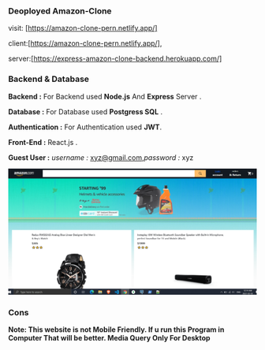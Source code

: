 

### Deoployed Amazon-Clone
visit: [https://amazon-clone-pern.netlify.app/]

client:[https://amazon-clone-pern.netlify.app/],

server:[https://express-amazon-clone-backend.herokuapp.com/]

### Backend & Database

**Backend :** For Backend used **Node.js** And **Express** Server .

**Database :** For Database used **Postgress SQL** .

**Authentication :** For Authentication used **JWT**.

**Front-End :** React.js .

**Guest User :** *username :* xyz@gmail.com,*password :* xyz

 <img src="readme/pern-amazon-clone.png"/>

### Cons
 **Note: This website is not Mobile Friendly. If u run this Program in Computer That will be better. Media Query Only For Desktop**
 


